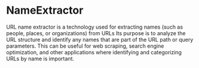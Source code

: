 # NameExtractor
URL name extractor is a technology used for extracting names (such as people, places, or organizations) from URLs
Its purpose is to analyze the URL structure and identify any names that are part of the URL path or query parameters. 
This can be useful for web scraping, search engine optimization, and other applications where identifying and categorizing URLs by name is important.




